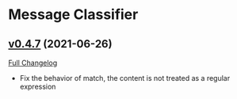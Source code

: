 # Message Classifier

## [v0.4.7](https://github.com/SwimmingTiger/MessageClassifier/tree/v0.4.7) (2021-06-26)
[Full Changelog](https://github.com/SwimmingTiger/MessageClassifier/compare/v0.4.6...v0.4.7) 

- Fix the behavior of match, the content is not treated as a regular expression  
